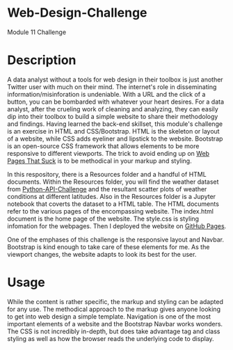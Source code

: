 # Web-Design-Challenge
Module 11 Challenge

# Description

A data analyst without a tools for web design in their toolbox is just another Twitter user with much on their mind. The internet's role in disseminating information/misinforation is undeniable. With a URL and the click of a button, you can be bombarded with whatever your heart desires. For a data analyst, after the crueling work of cleaning and analyzing, they can easily dip into their toolbox to build a simple website to share their methodology and findings. Having learned the back-end skillset, this module's challenge is an exercise in HTML and CSS/Bootstrap. HTML is the skeleton or layout of a website, while CSS adds eyeliner and lipstick to the website. Bootstrap is an open-source CSS framework that allows elements to be more responsive to different viewports. The trick to avoid ending up on [Web Pages That Suck](http://www.websitesthatsuck.com/) is to be methodical in your markup and styling.

In this respository, there is a Resources folder and a handful of HTML documents. Within the Resources folder, you will find the weather dataset from [Python-API-Challenge](https://github.com/nitchon/python-api-challenge) and the resultant scatter plots of weather conditions at different latitudes. Also in the Resources folder is a Jupyter notebook that coverts the dataset to a HTML table. The HTML documents refer to the various pages of the encompassing website. The index.html document is the home page of the website. The style.css is styling infomation for the webpages. Then I deployed the website on [GitHub Pages](https://nitchon.github.io/Web-Design-Challenge.github.io/).

One of the emphases of this challenge is the responsive layout and Navbar. Bootstrap is kind enough to take care of these elements for me. As the viewport changes, the website adapts to look its best for the user.

# Usage

While the content is rather specific, the markup and styling can be adapted for any use. The methodical approach to the markup gives anyone looking to get into web design a simple template. Navigation is one of the most important elements of a website and the Bootstrap Navbar works wonders. The CSS is not incredibly in-depth, but does take advantage tag and class styling as well as how the browser reads the underlying code to display.

